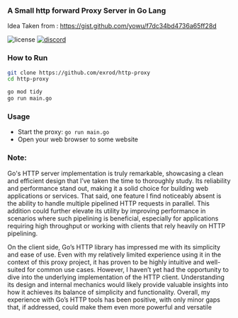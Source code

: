 

### A Small http forward Proxy Server in Go Lang

Idea Taken from : https://gist.github.com/yowu/f7dc34bd4736a65ff28d

![license](https://img.shields.io/badge/license-MIT-red)
[![discord](https://img.shields.io/discord/987749138743582811?color=7289da&logo=discord&logoColor=white)](https://discord.gg/ghouls)

### How to Run

```bash
git clone https://github.com/exrod/http-proxy
cd http-proxy
```
```bash
go mod tidy
go run main.go
``` 

### Usage
- Start the proxy: `go run main.go`
- Open your web browser to some website



### Note:

Go's HTTP server implementation is truly remarkable, showcasing a clean and efficient design that I’ve taken the time to thoroughly study. Its reliability and performance stand out, making it a solid choice for building web applications or services. That said, one feature I find noticeably absent is the ability to handle multiple pipelined HTTP requests in parallel. This addition could further elevate its utility by improving performance in scenarios where such pipelining is beneficial, especially for applications requiring high throughput or working with clients that rely heavily on HTTP pipelining.

On the client side, Go’s HTTP library has impressed me with its simplicity and ease of use. Even with my relatively limited experience using it in the context of this proxy project, it has proven to be highly intuitive and well-suited for common use cases. However, I haven’t yet had the opportunity to dive into the underlying implementation of the HTTP client. Understanding its design and internal mechanics would likely provide valuable insights into how it achieves its balance of simplicity and functionality. Overall, my experience with Go’s HTTP tools has been positive, with only minor gaps that, if addressed, could make them even more powerful and versatile